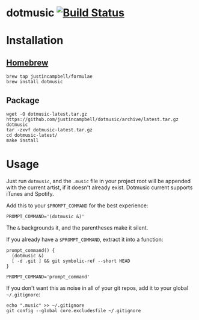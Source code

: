 # dotmusic [![Build Status](https://travis-ci.org/justincampbell/dotmusic.svg?branch=master)](https://travis-ci.org/justincampbell/dotmusic)

# Installation

## [Homebrew](http://brew.sh)

    brew tap justincampbell/formulae
    brew install dotmusic

## Package

    wget -O dotmusic-latest.tar.gz https://github.com/justincampbell/dotmusic/archive/latest.tar.gz dotmusic
    tar -zxvf dotmusic-latest.tar.gz
    cd dotmusic-latest/
    make install

# Usage

Just run `dotmusic`, and the `.music` file in your project root will be appended with the current artist, if it doesn't already exist. Dotmusic current supports iTunes and Spotify.

Add this to your `$PROMPT_COMMAND` for the best experience:

    PROMPT_COMMAND='(dotmusic &)'

The `&` backgrounds it, and the parentheses make it silent.

If you already have a `$PROMPT_COMMAND`, extract it into a function:

    prompt_command() {
      (dotmusic &)
      [ -d .git ] && git symbolic-ref --short HEAD
    }

    PROMPT_COMMAND='prompt_command'

If you don't want this as noise in all of your git repos, add it to your global `~/.gitignore`:

    echo ".music" >> ~/.gitignore
    git config --global core.excludesfile ~/.gitignore
